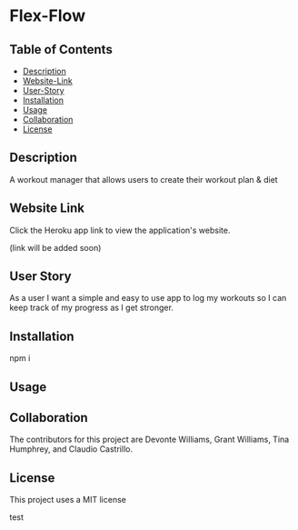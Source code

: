 # Flex-Flow

## Table of Contents
 * [Description](#Description)
 * [Website-Link](#Website-Link)
 * [User-Story](#User-Story)
 * [Installation](#Installation)
 * [Usage](#Usage)
 * [Collaboration](#Collaboration)
 * [License](#License)

## Description 
A workout manager that allows users to create their workout plan & diet

## Website Link
Click the Heroku app link to view the application's website. 

(link will be added soon)

## User Story
As a user I want a simple and easy to use app to log my workouts so I can keep track of my progress as I get stronger.

## Installation
npm i

## Usage 


## Collaboration
The contributors for this project are Devonte Williams, Grant Williams, Tina Humphrey, and Claudio Castrillo.
 
## License
This project uses a MIT license 

test